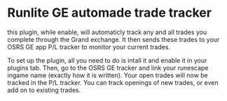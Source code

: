 # Runlite GE automade trade tracker
this plugin, while enable, will automaticly track any and all trades you complete through the Grand exchange. It then sends these trades to your OSRS GE app P/L tracker to monitor your current trades. 

To set up the plugin, all you need to do is intall it and enable it in your plugins tab. Then, go to the OSRS GE tracker and link your runescape ingame name (exactly how it is written). Your open trades will now be tracked in the P/L tracker. You can track openings of new trades, or even add on to existing trades.
